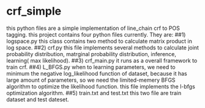 # crf_simple
  this python files are a simple implementation of line_chain crf to POS tagging.
  this project contains four python files currently. They are:
##1) logspace.py
  this class contains two method to calculate matrix product in log space.
##2) crf.py
  this file implements several methods to calculate joint probability distribution, matrginal probability distribution, inference, learning(
  max likelihood).
##3) crf_main.py
  it runs as a overall framework to train crf.
##4) L_BFGS.py
  when to learning parameters, we need to minimum the negative log_likelihood function of dataset, because it has large amount of parameters, so we need
  the limited-memery BFGS algorithm to optimize the likelihood function. 
  this file  implements the l-bfgs optimization algorithm.
##5) train.txt and test.txt
  this two file are train dataset and test dateset.
  
